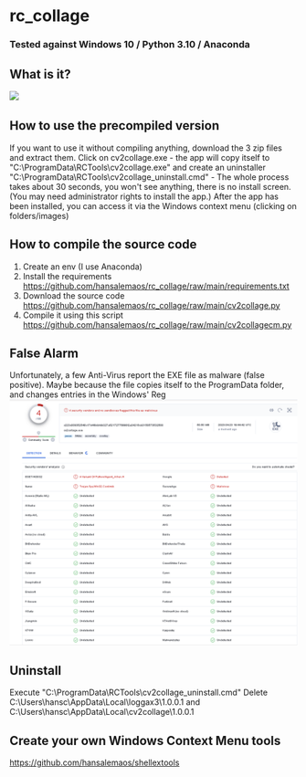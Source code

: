 # rc_collage

### Tested against Windows 10 / Python 3.10 / Anaconda

## What is it? 

[![](https://i.ytimg.com/vi/c9OouCauJ1Y/oar2.jpg?sqp=-oaymwEaCJUDENAFSFXyq4qpAwwIARUAAIhCcAHAAQY=&rs=AOn4CLBa8cG36u-xxiLEfehP5JcSw_a89g)](https://www.youtube.com/shorts/c9OouCauJ1Y)



## How to use the precompiled version

If you want to use it without compiling anything, download the 3 zip files and extract them. 
Click on cv2collage.exe - the app will copy itself to "C:\ProgramData\RCTools\cv2collage.exe" and create an uninstaller
"C:\ProgramData\RCTools\cv2collage_uninstall.cmd" - The whole process takes about 30 seconds, you won't see anything, there 
is no install screen. (You may need administrator rights to install the app.) After the app has been installed, you can access it 
via the Windows context menu (clicking on folders/images)


## How to compile the source code 

1) Create an env (I use Anaconda)
2) Install the requirements https://github.com/hansalemaos/rc_collage/raw/main/requirements.txt
3) Download the source code https://github.com/hansalemaos/rc_collage/raw/main/cv2collage.py
4) Compile it using this script https://github.com/hansalemaos/rc_collage/raw/main/cv2collagecm.py



## False Alarm

Unfortunately, a few Anti-Virus report the EXE file as malware (false positive).
Maybe because the file copies itself to the ProgramData folder, and changes entries in the Windows' Reg
![](https://github.com/hansalemaos/rc_collage/blob/main/falsepositives.png?raw=true)


## Uninstall 

Execute "C:\ProgramData\RCTools\cv2collage_uninstall.cmd"
Delete C:\Users\hansc\AppData\Local\loggax3\1.0.0.1 and C:\Users\hansc\AppData\Local\cv2collage\1.0.0.1


## Create your own Windows Context Menu tools 

https://github.com/hansalemaos/shellextools
